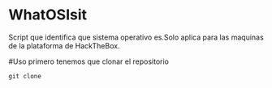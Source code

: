 # WhatOSIsit
Script que identifica que sistema operativo es.Solo aplica para las maquinas de la plataforma de HackTheBox.

#Uso
primero tenemos que clonar el repositorio
```git
git clone 
```
